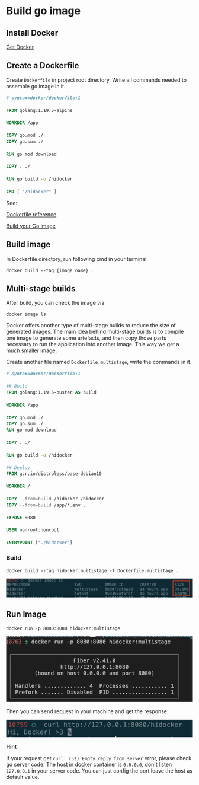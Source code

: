 # Build go image

## Install Docker
[Get Docker](https://docs.docker.com/get-docker/)

## Create a Dockerfile
Create `Dockerfile` in project root directory. Write all commands needed to assemble go image in it.

```dockerfile
# syntax=docker/dockerfile:1

FROM golang:1.19.5-alpine

WORKDIR /app

COPY go.mod ./
COPY go.sum ./

RUN go mod download

COPY . ./

RUN go build -o /hidocker

CMD [ "/hidocker" ]
```

See: 

[Dockerfile reference](https://docs.docker.com/engine/reference/builder/)

[Build your Go image](https://docs.docker.com/language/golang/build-images/)

## Build image
In Dockerfile directory, run following cmd in your terminal

```
docker build --tag {image_name} .
```

## Multi-stage builds
After build, you can check the image via

```
docker image ls
```

Docker offers another type of multi-stage builds to reduce the size of generated images. The main idea behind multi-stage builds is to compile one image to generate some artefacts, and then copy those parts necessary to run the application into another image. This way we get a much smaller image.

Create another file named `Dockerfile.multistage`, write the commands in it.

```dockerfile
# syntax=docker/dockerfile:1

## Build
FROM golang:1.19.5-buster AS build

WORKDIR /app

COPY go.mod ./
COPY go.sum ./
RUN go mod download

COPY . ./

RUN go build -o /hidocker

## Deploy
FROM gcr.io/distroless/base-debian10

WORKDIR /

COPY --from=build /hidocker /hidocker
COPY --from=build /app/*.env .

EXPOSE 8080

USER nonroot:nonroot

ENTRYPOINT ["./hidocker"]
```

### Build
```
docker build --tag hidocker:multistage -f Dockerfile.multistage .
```

![Docker Image Compare](./image/docker_image_ls.png)

## Run Image
```
docker run -p 8080:8080 hidocker:multistage 
```

![Docker Image Run](./image/docker_run.png)

Then you can send request in your machine and get the response.


![Docker Image Request](./image/docker_ret.png)

**Hint**

If your request get `curl: (52) Empty reply from server` error, please check go server code. The host in docker container is `0.0.0.0`, don't listen `127.0.0.1` in your server code. You can just config the port leave the host as default value.

